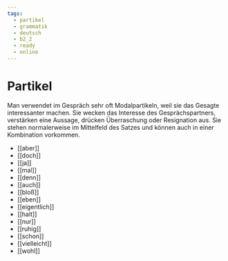 ```yaml
---
tags:
  - partikel
  - grammatik
  - deutsch
  - b2_2
  - ready
  - online
---
```


# Partikel

Man verwendet im Gespräch sehr oft Modalpartikeln, weil sie das Gesagte interessanter machen. Sie wecken das Interesse des Gesprächspartners, verstärken eine Aussage, drücken Überraschung oder Resignation aus. Sie stehen normalerweise im Mittelfeld des Satzes und können auch in einer Kombination vorkommen.  

- [[aber]]
- [[doch]]
- [[ja]]
- [[mal]]
- [[denn]]
- [[auch]]
- [[bloß]]
- [[eben]]
- [[eigentlich]]
- [[halt]]
- [[nur]]
- [[ruhig]]
- [[schon]]
- [[vielleicht]]
- [[wohl]]
